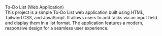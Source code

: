 To-Do List (Web Application)
<br>
This project is a simple To-Do List web application built using HTML, Tailwind CSS, and JavaScript. It allows users to add tasks via an input field and display them in a list format. The application features a modern, responsive design for a seamless user experience.
